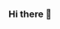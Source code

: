 ### Hi there 👋

<!--
**emoumni/emoumni** is a ✨ _special_ ✨ repository because its `README.md` (this file) appears on your GitHub profile.

Here are some ideas to get you started:

[![emoumni's 42 stats](https://badge.mediaplus.ma/darkblue/emoumni)](https://github.com/oakoudad/badge42)
 🔭 I’m currently working on ...
- 🌱 I’m currently learning ...
- 👯 I’m looking to collaborate on ...
- 🤔 I’m looking for help with ...
- 💬 Ask me about ...
- 📫 How to reach me: ...
- 😄 Pronouns: ...
- ⚡ Fun fact: ...
-->
